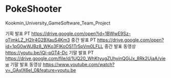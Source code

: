 # PokeShooter
Kookmin_University_GameSoftware_Team_Project

기획 발표 PT
https://drive.google.com/open?id=1BWwE9Sz-oTjmkLZ_H2Ir4G2BXauS4Km3
중간 발표 PT
https://drive.google.com/open?id=1pG0wWJBz8_WKo3FlKoOS1Tr5pVm0LFLL
중간 발표 동영상
https://youtu.be/iQi-pGT4-Dc
기말 발표 PT
https://drive.google.com/file/d/1UQ20_WhKtyugZUhyinQGjJx_8Rk2UjaA/view
기말 발표 동영상
https://www.youtube.com/watch?v=_GAxIX6eI_0&feature=youtu.be
